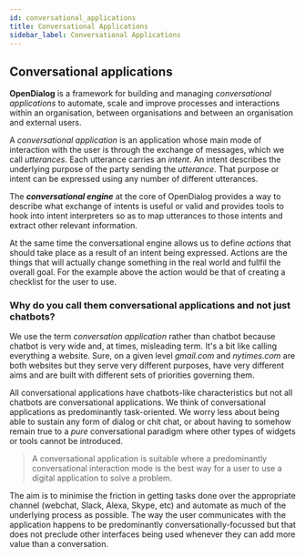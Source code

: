```yaml
---
id: conversational_applications
title: Conversational Applications
sidebar_label: Conversational Applications
---
```


## Conversational applications

**OpenDialog** is a framework for building and managing _conversational applications_ to automate, scale and improve processes and interactions within an organisation, between organisations and between an organisation and external users.

A _conversational application_ is an application whose main mode of interaction with the user is through the exchange of messages, which we call _utterances_. Each utterance carries an _intent_. An intent describes the underlying purpose of the party sending the _utterance_. That purpose or intent can be expressed using any number of different utterances.

The _**conversational engine**_ at the core of OpenDialog provides a way to describe what exchange of intents is useful or valid and provides tools to hook into intent interpreters so as to map utterances to those intents and extract other relevant information.

At the same time the conversational engine allows us to define _actions_ that should take place as a result of an intent being expressed. Actions are the things that will actually change something in the real world and fullfil the overall goal. For the example above the action would be that of creating a checklist for the user to use.

### Why do you call them conversational applications and not just chatbots?

We use the term _conversation application_ rather than chatbot because chatbot is very wide and, at times, misleading term. It's a bit like calling everything a website. Sure, on a given level _gmail.com_ and _nytimes.com_ are both websites but they serve very different purposes, have very different aims and are built with different sets of priorities governing them.

All conversational applications have chatbots-like characteristics but not all chatbots are conversational applications. We think of conversational applications as predominantly task-oriented. We worry less about being able to sustain any form of dialog or chit chat, or about having to somehow remain true to a _pure_ conversational paradigm where other types of widgets or tools cannot be introduced. 

> A conversational application is suitable where a predominantly conversational interaction mode is the best way for a user to use a digital application to solve a problem.

The aim is to minimise the friction in getting tasks done over the appropriate channel (webchat, Slack, Alexa, Skype, etc) and automate as much of the underlying process as possible. The way the user communicates with the application happens to be predominantly conversationally-focussed but that does not preclude other interfaces being used whenever they can add more value than a conversation. 

